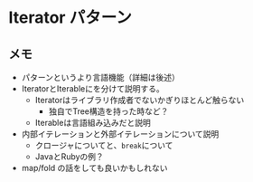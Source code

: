# Iterator パターン

## メモ

- パターンというより言語機能（詳細は後述）
- IteratorとIterableにを分けて説明する。
    - Iteratorはライブラリ作成者でないかぎりほとんど触らない
        - 独自でTree構造を持った時など？
    - Iterableは言語組み込みだと説明
- 内部イテレーションと外部イテレーションについて説明
    - クロージャについてと、`break`について
    - JavaとRubyの例？
- map/fold の話をしても良いかもしれない
